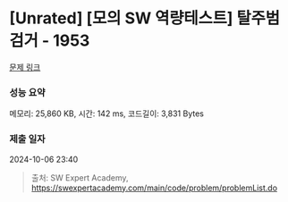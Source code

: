 # [Unrated] [모의 SW 역량테스트] 탈주범 검거 - 1953 

[문제 링크](https://swexpertacademy.com/main/code/problem/problemDetail.do?contestProbId=AV5PpLlKAQ4DFAUq) 

### 성능 요약

메모리: 25,860 KB, 시간: 142 ms, 코드길이: 3,831 Bytes

### 제출 일자

2024-10-06 23:40



> 출처: SW Expert Academy, https://swexpertacademy.com/main/code/problem/problemList.do